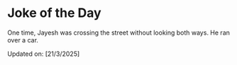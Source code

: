 # Joke of the Day

<!-- #joke -->
One time, Jayesh was crossing the street without looking both ways. He ran over a car.

Updated on: [21/3/2025]
<!-- #jokeEnd -->